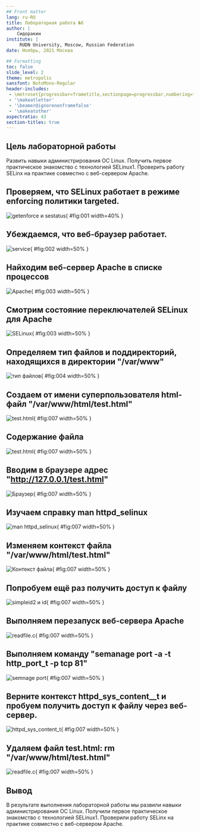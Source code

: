 ```yaml
---
## Front matter
lang: ru-RU
title: Лабораторная работа №6
author: |
	Сидоракин
institute: |
	 RUDN University, Moscow, Russian Federation
date: Ноябрь, 2021 Москва

## Formatting
toc: false
slide_level: 2
theme: metropolis
sansfont: NotoMono-Regular
header-includes: 
 - \metroset{progressbar=frametitle,sectionpage=progressbar,numbering=fraction}
 - '\makeatletter'
 - '\beamer@ignorenonframefalse'
 - '\makeatother'
aspectratio: 43
section-titles: true
---
```

## Цель лабораторной работы

Развить навыки администрирования ОС Linux. Получить первое практическое знакомство с технологией SELinux1. Проверить работу SELinx на практике совместно с веб-сервером Apache.


## Проверяем, что SELinux работает в режиме enforcing политики targeted.
![getenforce и sestatus](image/1.jpg){ #fig:001 width=40% }

## Убеждаемся, что веб-браузер работает.
![service](image/2.jpg){ #fig:002 width=50% }

## Найходим веб-сервер Apache в списке процессов
![Apache](image/3.jpg){ #fig:003 width=50% }

## Смотрим состояние переключателей SELinux для Apache 
![SELinux](image/4.jpg){ #fig:003 width=50% }

## Определяем тип файлов и поддиректорий, находящихся в директории "/var/www"
![тип файлов](image/6.jpg){ #fig:004 width=50% }

## Cоздаем от имени суперпользователя html-файл "/var/www/html/test.html"
![test.html](image/9.jpg){ #fig:007 width=50% }

## Содержание файла
![test.html](image/9.1.jpg){ #fig:007 width=50% }

## Вводим в браузере адрес "http://127.0.0.1/test.html"
![Браузер](image/11.jpg){ #fig:007 width=50% }

## Изучаем справку man httpd_selinux
![man httpd_selinux](image/12.jpg){ #fig:007 width=50% }

## Изменяем контекст файла "/var/www/html/test.html"
![Контекст файла](image/13.png){ #fig:007 width=50% }


## Попробуем ещё раз получить доступ к файлу 
![simpleid2 и id](image/14.jpg){ #fig:007 width=50% }

## Выполняем перезапуск веб-сервера Apache
![readfile.c](image/17.jpg){ #fig:007 width=50% }


## Выполняем команду "semanage port -a -t http_port_t -р tcp 81"
![semnage port](image/19.jpg){ #fig:007 width=50% }

## Верните контекст httpd_sys_cоntent__t и пробуем получить доступ к файлу через веб-сервер.
![httpd_sys_content_t](image/21.jpg){ #fig:007 width=50% }

## Удаляем файл test.html: rm "/var/www/html/test.html"
![readfile.c](image/24.jpg){ #fig:007 width=50% }





## Вывод
В результате выполнения лабораторной работы мы развили навыки администрирования ОС Linux. Получили первое практическое знакомство с технологией SELinux1. Проверили работу SELinx на практике совместно с веб-сервером Apache.